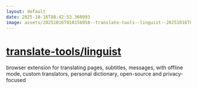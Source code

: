 ```yaml
---
layout: default
date: 2025-10-16T08:42:53.360993
image: assets/20251016T010156958--translate-tools--linguist--20251016T045512439--cropped.png
---
```


# [translate-tools/linguist](https://github.com/translate-tools/linguist)

browser extension for translating pages, subtitles, messages, with offline mode, custom translators, personal dictionary, open-source and privacy-focused
